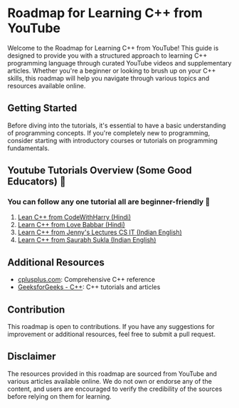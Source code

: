 # Roadmap for Learning C++ from YouTube

Welcome to the Roadmap for Learning C++ from YouTube! This guide is designed to provide you with a structured approach to learning C++ programming language through curated YouTube videos and supplementary articles. Whether you're a beginner or looking to brush up on your C++ skills, this roadmap will help you navigate through various topics and resources available online.

## Getting Started

Before diving into the tutorials, it's essential to have a basic understanding of programming concepts. If you're completely new to programming, consider starting with introductory courses or tutorials on programming fundamentals.

## Youtube Tutorials Overview (Some Good Educators) 📒
### You can follow any one tutorial all are beginner-friendly 🚀
1. [ Lean C++ from CodeWithHarry (Hindi)](https://www.youtube.com/playlist?list=PLu0W_9lII9agpFUAlPFe_VNSlXW5uE0YL)
2. [ Learn C++ from Love Babbar (Hindi)](https://www.youtube.com/playlist?list=PLDzeHZWIZsToJ9zSl4-5BfOBzAR0fm--f)
3. [ Learn C++ from Jenny's Lectures CS IT (Indian English)](https://www.youtube.com/playlist?list=PLdo5W4Nhv31YU5Wx1dopka58teWP9aCee)
4. [ Learn C++ from Saurabh Sukla (Indian English)](https://www.youtube.com/playlist?list=PLLYz8uHU480j37APNXBdPz7YzAi4XlQUF)
## Additional Resources

- [cplusplus.com](http://www.cplusplus.com/): Comprehensive C++ reference
- [GeeksforGeeks - C++](https://www.geeksforgeeks.org/c-plus-plus/): C++ tutorials and articles
  
## Contribution

This roadmap is open to contributions. If you have any suggestions for improvement or additional resources, feel free to submit a pull request.

## Disclaimer

The resources provided in this roadmap are sourced from YouTube and various articles available online. We do not own or endorse any of the content, and users are encouraged to verify the credibility of the sources before relying on them for learning.
